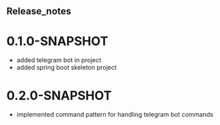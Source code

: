 ## Release_notes

#  0.1.0-SNAPSHOT
* added telegram bot in project
* added spring boot skeleton project

#  0.2.0-SNAPSHOT
* implemented command pattern for handling telegram bot commands

